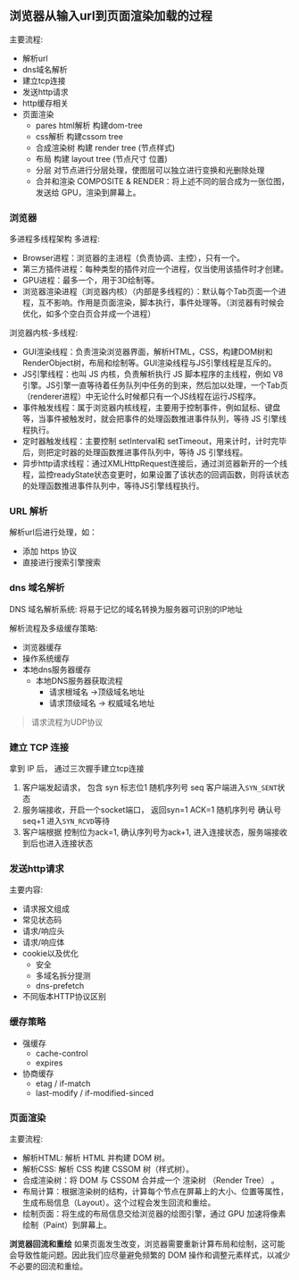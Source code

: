 

## 浏览器从输入url到页面渲染加载的过程 

主要流程:
- 解析url
- dns域名解析
- 建立tcp连接
- 发送http请求
- http缓存相关
- 页面渲染
  - pares html解析 构建dom-tree
  - css解析 构建cssom tree
  - 合成渲染树 构建 render tree (节点样式)
  - 布局 构建 layout tree (节点尺寸 位置)
  - 分层 对节点进行分层处理，使图层可以独立进行变换和光删除处理
  - 合并和渲染 COMPOSITE & RENDER：将上述不同的层合成为一张位图，发送给 GPU，渲染到屏幕上。


### 浏览器

多进程多线程架构
多进程:
- Browser进程：浏览器的主进程（负责协调、主控），只有一个。
- 第三方插件进程：每种类型的插件对应一个进程，仅当使用该插件时才创建。
- GPU进程：最多一个，用于3D绘制等。
- 浏览器渲染进程（浏览器内核）（内部是多线程的）：默认每个Tab页面一个进程，互不影响。作用是页面渲染，脚本执行，事件处理等。（浏览器有时候会优化，如多个空白页合并成一个进程）

浏览器内核-多线程:
- GUI渲染线程：负责渲染浏览器界面，解析HTML，CSS，构建DOM树和RenderObject树，布局和绘制等。GUI渲染线程与JS引擎线程是互斥的。
- JS引擎线程：也叫 JS 内核，负责解析执行 JS 脚本程序的主线程，例如 V8 引擎。JS引擎一直等待着任务队列中任务的到来，然后加以处理，一个Tab页（renderer进程）中无论什么时候都只有一个JS线程在运行JS程序。
- 事件触发线程：属于浏览器内核线程，主要用于控制事件，例如鼠标、键盘等，当事件被触发时，就会把事件的处理函数推进事件队列，等待 JS 引擎线程执行。
- 定时器触发线程：主要控制 setInterval和 setTimeout，用来计时，计时完毕后，则把定时器的处理函数推进事件队列中，等待 JS 引擎线程。
- 异步http请求线程：通过XMLHttpRequest连接后，通过浏览器新开的一个线程，监控readyState状态变更时，如果设置了该状态的回调函数，则将该状态的处理函数推进事件队列中，等待JS引擎线程执行。

### URL 解析

解析url后进行处理，如：
- 添加 https 协议
- 直接进行搜索引擎搜索

### dns 域名解析

DNS 域名解析系统: 将易于记忆的域名转换为服务器可识别的IP地址  

解析流程及多级缓存策略:
- 浏览器缓存
- 操作系统缓存
- 本地dns服务器缓存
  - 本地DNS服务器获取流程
    - 请求根域名 ->顶级域名地址
    - 请求顶级域名 -> 权威域名地址

> 请求流程为UDP协议


### 建立 TCP 连接

拿到 IP 后， 通过三次握手建立tcp连接

1. 客户端发起请求， 包含 syn 标志位1 随机序列号 seq 客户端进入`SYN_SENT`状态
2. 服务端接收，开启一个socket端口， 返回syn=1 ACK=1 随机序列号 确认号seq+1 进入`SYN_RCVD`等待
3. 客户端根据 控制位为ack=1, 确认序列号为ack+1, 进入连接状态，服务端接收到后也进入连接状态

### 发送http请求

主要内容:
- 请求报文组成
- 常见状态码
- 请求/响应头
- 请求/响应体
- cookie以及优化
  - 安全
  - 多域名拆分提测
  - dns-prefetch
- 不同版本HTTP协议区别


### 缓存策略

- 强缓存
  - cache-control
  - expires
- 协商缓存
  - etag / if-match
  - last-modify / if-modified-sinced


### 页面渲染

主要流程:
- 解析HTML: 解析 HTML 并构建 DOM 树。
- 解析CSS: 解析 CSS 构建 CSSOM 树（样式树）。 
- 合成渲染树：将 DOM 与 CSSOM 合并成一个 渲染树 （Render Tree） 。
- 布局计算：根据渲染树的结构，计算每个节点在屏幕上的大小、位置等属性，生成布局信息（Layout）。这个过程会发生回流和重绘。
- 绘制页面：将生成的布局信息交给浏览器的绘图引擎，通过 GPU 加速将像素绘制（Paint）到屏幕上。

**浏览器回流和重绘**
如果页面发生改变，浏览器需要重新计算布局和绘制，这可能会导致性能问题。因此我们应尽量避免频繁的 DOM 操作和调整元素样式，以减少不必要的回流和重绘。